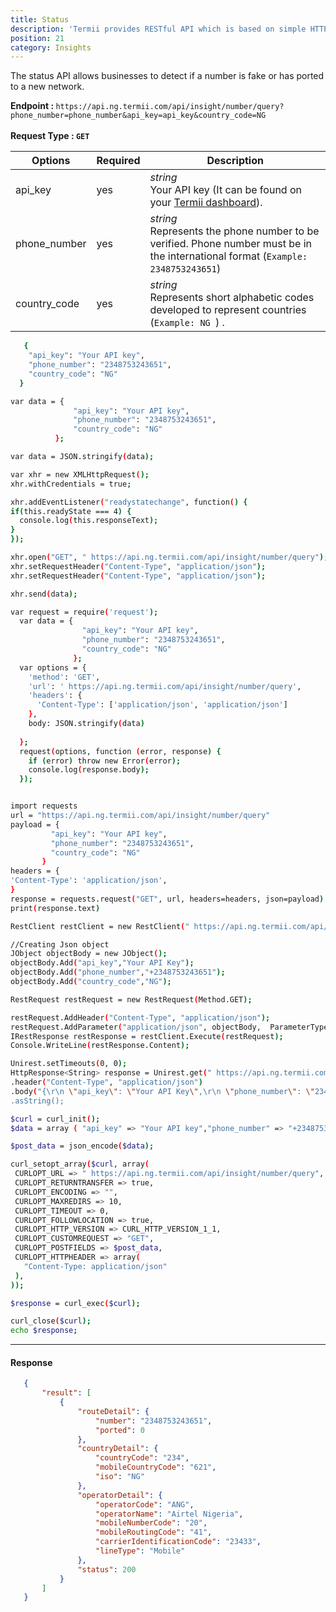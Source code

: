 ```yaml
---
title: Status
description: 'Termii provides RESTful API which is based on simple HTTP POST/GET requests. Our API lets you create, send, and verify messages, as well as, track your delivery statistics.'
position: 21
category: Insights
---
```


The status API allows businesses to detect if a number is fake or has ported to a new network.

<b>Endpoint : </b>
`
https://api.ng.termii.com/api/insight/number/query?phone_number=phone_number&api_key=api_key&country_code=NG
`<br> <br> <b>Request Type : </b> **`GET`**

Options | Required | Description |
--- | --- |  --- |
api_key | yes |*string*<br> Your API key (It can be found on your <a href="https://accounts.termii.com/#/" target="_blank" style="text-decoration:underline; cursor:pointer">Termii dashboard</a>). | 
phone_number| yes |*string*<br>Represents the phone number to be verified. Phone number must be in the international format (`Example: 2348753243651`)   | 
country_code| yes |*string*<br>Represents short alphabetic codes developed to represent countries (`Example: NG `) .


<code-group>
   <code-block label="JSON" active>

  ```bash
     {
      "api_key": "Your API key",
      "phone_number": "2348753243651",
      "country_code": "NG"
    }
  ```

  </code-block>
  <code-block label="JavaScript">

  ```bash
 var data = {
                "api_key": "Your API key",
                "phone_number": "2348753243651",
                "country_code": "NG"
            };

var data = JSON.stringify(data);

var xhr = new XMLHttpRequest();
xhr.withCredentials = true;

xhr.addEventListener("readystatechange", function() {
  if(this.readyState === 4) {
    console.log(this.responseText);
  }
});

xhr.open("GET", " https://api.ng.termii.com/api/insight/number/query");
xhr.setRequestHeader("Content-Type", "application/json");
xhr.setRequestHeader("Content-Type", "application/json");

xhr.send(data);

  ```

  </code-block>
 <code-block label="NodeJs" >

  ```bash
 var request = require('request');
    var data = {
                  "api_key": "Your API key",
                  "phone_number": "2348753243651",
                  "country_code": "NG"
                };
    var options = {
      'method': 'GET',
      'url': ' https://api.ng.termii.com/api/insight/number/query',
      'headers': {
        'Content-Type': ['application/json', 'application/json']
      },
      body: JSON.stringify(data)
    
    };
    request(options, function (error, response) { 
      if (error) throw new Error(error);
      console.log(response.body);
    });



  ```

  </code-block>
 <code-block label="Python" >

  ```bash
import requests
url = "https://api.ng.termii.com/api/insight/number/query"
payload = {
           "api_key": "Your API key",
           "phone_number": "2348753243651",
           "country_code": "NG"
         }
headers = {
  'Content-Type': 'application/json',
}
response = requests.request("GET", url, headers=headers, json=payload)
print(response.text)

   ```
  </code-block>

<code-block label="C#" >

  ```bash
RestClient restClient = new RestClient(" https://api.ng.termii.com/api/insight/number/query");

//Creating Json object
JObject objectBody = new JObject();
objectBody.Add("api_key","Your API Key");
objectBody.Add("phone_number","+2348753243651");
objectBody.Add("country_code","NG");

RestRequest restRequest = new RestRequest(Method.GET);

restRequest.AddHeader("Content-Type", "application/json");
restRequest.AddParameter("application/json", objectBody,  ParameterType.RequestBody);
IRestResponse restResponse = restClient.Execute(restRequest);
Console.WriteLine(restResponse.Content);
   ```
  </code-block>
<code-block label="Java" >

  ```bash
 Unirest.setTimeouts(0, 0);
HttpResponse<String> response = Unirest.get(" https://api.ng.termii.com/api/insight/number/query")
  .header("Content-Type", "application/json")
  .body("{\r\n \"api_key\": \"Your API Key\",\r\n \"phone_number\": \"2348753243651\"\r\n \"country_code\": \"NG"\"\r\n }")
  .asString();
  ```
  </code-block>
<code-block label="PHP" >

  ```bash
$curl = curl_init();
$data = array ( "api_key" => "Your API key","phone_number" => "+2348753243651", "country_code" => "NG");
 
 $post_data = json_encode($data);
 
 curl_setopt_array($curl, array(
   CURLOPT_URL => " https://api.ng.termii.com/api/insight/number/query",
   CURLOPT_RETURNTRANSFER => true,
   CURLOPT_ENCODING => "",
   CURLOPT_MAXREDIRS => 10,
   CURLOPT_TIMEOUT => 0,
   CURLOPT_FOLLOWLOCATION => true,
   CURLOPT_HTTP_VERSION => CURL_HTTP_VERSION_1_1,
   CURLOPT_CUSTOMREQUEST => "GET",
   CURLOPT_POSTFIELDS => $post_data,
   CURLOPT_HTTPHEADER => array(
     "Content-Type: application/json"
   ),
 ));
 
 $response = curl_exec($curl);
 
 curl_close($curl);
 echo $response;

  ```
  </code-block>
</code-group>


<hr />

#### Response

```JSON
   {
       "result": [
           {
               "routeDetail": {
                   "number": "2348753243651",
                   "ported": 0
               },
               "countryDetail": {
                   "countryCode": "234",
                   "mobileCountryCode": "621",
                   "iso": "NG"
               },
               "operatorDetail": {
                   "operatorCode": "ANG",
                   "operatorName": "Airtel Nigeria",
                   "mobileNumberCode": "20",
                   "mobileRoutingCode": "41",
                   "carrierIdentificationCode": "23433",
                   "lineType": "Mobile"
               },
               "status": 200
           }
       ]
   }
```

